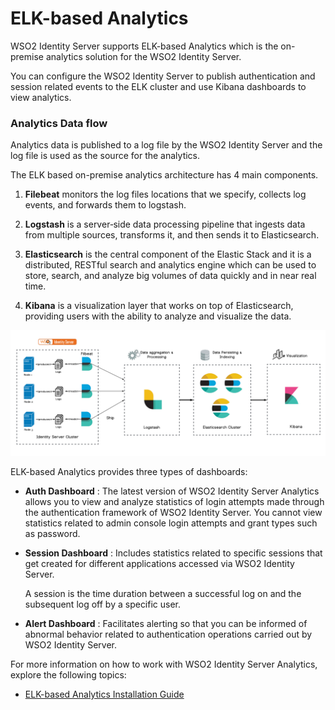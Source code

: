 # ELK-based Analytics
 
WSO2 Identity Server supports ELK-based Analytics which is the on-premise analytics solution for the WSO2 Identity Server.
 
You can configure the WSO2 Identity Server to publish authentication and session related events to the ELK cluster and use Kibana dashboards to view analytics.
 
### Analytics Data flow
 
Analytics data is published to a log file by the WSO2 Identity Server and the log file is used as the source for the analytics.
 
The ELK based on-premise analytics architecture
has 4 main components.
 
1. **Filebeat** monitors the log files locations that we specify, collects log events, and forwards them to logstash.
 
2. **Logstash** is a server‑side data processing pipeline that ingests data from multiple sources, transforms it, and then sends it to Elasticsearch.
 
3. **Elasticsearch** is the central component of the Elastic Stack and it is a distributed, RESTful search and analytics engine which can be used to store, search, and analyze big volumes of data quickly and in near real time.
 
4. **Kibana** is a visualization layer that works on top of Elasticsearch, providing users with the ability to analyze and visualize the data.
 
![ELK Analytics structure]( ../../assets/img/elk-analytics/elk-analytics-architecture.png)
 
 
ELK-based Analytics provides three types of dashboards:
 
-  **Auth Dashboard** : The latest version of WSO2 Identity
    Server Analytics allows you to
    view and analyze statistics of login attempts made through the
   authentication framework of WSO2 Identity Server. You cannot view
   statistics related to admin console login attempts and grant types
   such as password.
 
-  **Session Dashboard** : Includes statistics related to specific
   sessions that get created for different applications accessed via
   WSO2 Identity Server.
 
   A session is the time duration between a successful log on and the
   subsequent log off by a specific user.
 
 
-  **Alert Dashboard** : Facilitates alerting so that you can be informed of
   abnormal behavior related to authentication operations carried out
   by WSO2 Identity Server.
 
 
For more information on how to work with WSO2 Identity Server Analytics,
explore the following topics:
 
- [ELK-based Analytics Installation Guide](../../learn/elk-analytics-installation-guide)
